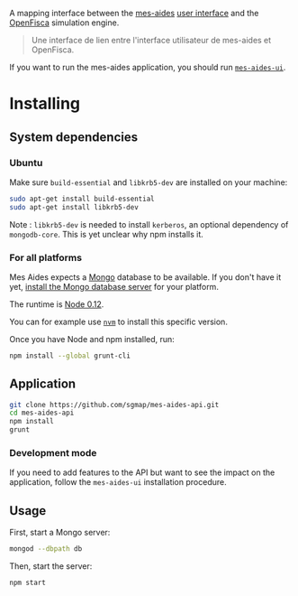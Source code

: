 A mapping interface between the [mes-aides](https://mes-aides.gouv.fr) [user interface](https://github.com/sgmap/mes-aides-ui) and the [OpenFisca](http://openfisca.fr) simulation engine.

> Une interface de lien entre l'interface utilisateur de mes-aides et OpenFisca.

If you want to run the mes-aides application, you should run [`mes-aides-ui`](https://github.com/sgmap/mes-aides-ui).


Installing
==========

System dependencies
-------------------

### Ubuntu

Make sure `build-essential` and `libkrb5-dev` are installed on your machine:

```sh
sudo apt-get install build-essential
sudo apt-get install libkrb5-dev
```

Note : `libkrb5-dev` is needed to install `kerberos`, an optional dependency of `mongodb-core`. This is yet unclear why npm installs it.

### For all platforms

Mes Aides expects a [Mongo](http://www.mongodb.org) database to be available. If you don't have it yet, [install the Mongo database server](https://www.mongodb.org/downloads) for your platform.

The runtime is [Node 0.12](https://nodejs.org/en/).

You can for example use [`nvm`](https://github.com/creationix/nvm) to install this specific version.

Once you have Node and npm installed, run:

```sh
npm install --global grunt-cli
```


Application
-----------

```sh
git clone https://github.com/sgmap/mes-aides-api.git
cd mes-aides-api
npm install
grunt
```

### Development mode

If you need to add features to the API but want to see the impact on the application, follow the `mes-aides-ui` installation procedure.


Usage
-----

First, start a Mongo server:

```sh
mongod --dbpath db
```

Then, start the server:

```sh
npm start
```
